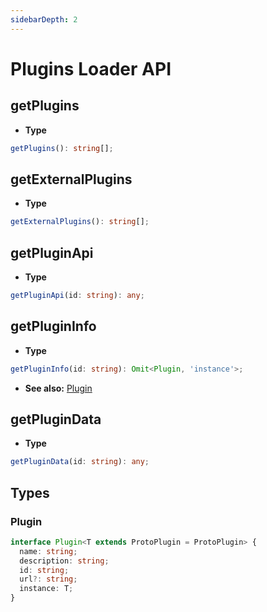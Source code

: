 ```yaml
---
sidebarDepth: 2
---
```


# Plugins Loader API

## getPlugins
- **Type**
```ts
getPlugins(): string[];
```

## getExternalPlugins
- **Type**
```ts
getExternalPlugins(): string[];
```

## getPluginApi
- **Type**
```ts
getPluginApi(id: string): any;
```

## getPluginInfo
- **Type**
```ts
getPluginInfo(id: string): Omit<Plugin, 'instance'>;
```
- **See also:** [Plugin](#plugin)

## getPluginData
- **Type**
```ts
getPluginData(id: string): any;
```

## Types

### Plugin
```ts
interface Plugin<T extends ProtoPlugin = ProtoPlugin> {
  name: string;
  description: string;
  id: string;
  url?: string;
  instance: T;
}
```